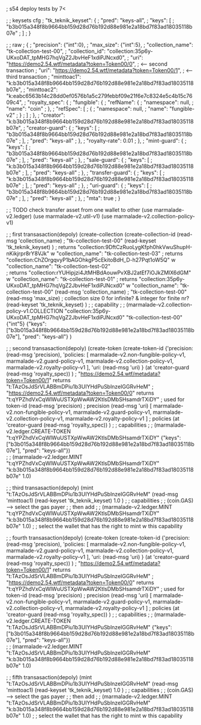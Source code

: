 ; s54 deploy tests by 7<

; ; keysets cfg
;  "tk_teknik_keyset": {
;    "pred": "keys-all",
;    "keys": [
;        "b3b015a348f8b9664bb159d28d76b192d88e981e2a18bd7f83ad18035118b07e"
;    ]
;  }

;  ; raw
;  {
;    "precision": {"int":0},
;    "max_size": {"int":5},
;    "collection_name": "tk-collection-test-00",
;    "collection_id": "collection:35p6y-UKxoDAT_tpMHG7hqVgZ2JbvHeF1xdiPJNcxd0",
;    "uri": "https://demo2.54.wtf/metadata?token=Token00/0", ; <-- second transaction
;    "uri": "https://demo2.54.wtf/metadata?token=Token00/1", ; <-- third transaction
;    "minttoac1": "k:b3b015a348f8b9664bb159d28d76b192d88e981e2a18bd7f83ad18035118b07e",
;    "minttoac2": "k:eabc6563b14c28dd0ef0576b1a5c279febbf09e21f6e7c8324e5c4b15c7609c4",
;    "royalty_spec": {
;        "fungible": {
;            "refName": {
;                "namespace": null,
;                "name": "coin"
;            },
;            "refSpec": [
;                {
;                    "namespace": null,
;                    "name": "fungible-v2"
;                }
;            ]
;        },
;        "creator": "k:b3b015a348f8b9664bb159d28d76b192d88e981e2a18bd7f83ad18035118b07e",
;        "creator-guard": {
;            "keys": [
;                "b3b015a348f8b9664bb159d28d76b192d88e981e2a18bd7f83ad18035118b07e"
;            ],
;            "pred": "keys-all"
;        },
;        "royalty-rate": 0.01
;    },
;    "mint-guard": {
;        "keys": [
;            "b3b015a348f8b9664bb159d28d76b192d88e981e2a18bd7f83ad18035118b07e"
;        ],
;        "pred": "keys-all"
;    },
;    "sale-guard": {
;        "keys": [
;            "k:b3b015a348f8b9664bb159d28d76b192d88e981e2a18bd7f83ad18035118b07e"
;        ],
;        "pred": "keys-all"
;    },
;    "transfer-guard": {
;        "keys": [
;            "k:b3b015a348f8b9664bb159d28d76b192d88e981e2a18bd7f83ad18035118b07e"
;        ],
;        "pred": "keys-all"
;    },
;    "uri-guard": {
;        "keys": [
;            "b3b015a348f8b9664bb159d28d76b192d88e981e2a18bd7f83ad18035118b07e"
;        ],
;        "pred": "keys-all"
;    },
;    "mta": true
;  }


; ; TODO check transfer asset from one wallet to other
(use marmalade-v2.ledger)
(use marmalade-v2.util-v1)
(use marmalade-v2.collection-policy-v1)


;  ; first transasaction(depoly)
(create-collection 
    (create-collection-id 
        (read-msg 'collection_name) ; "tk-collection-test-00"
        (read-keyset 'tk_teknik_keyset)
    ) ; returns "collection:9DftCzRuoLygKfph0hkVwuShupH-nKikjrpr8rY8VJk" w "collection_name": "tk-collection-test-03"
      ; returns "collection:ChZOrgqvyP1bAGOhkgP5cEkitoBdH_D-h27Pqt1oW5Q" w "collection_name": "tk-collection-test-02"  
      ; returns "collection:rYUHipjzi4JtMHBdAouwPvXBJ2atEf7iOJkZMlX6dGM" w "collection_name": "tk-collection-test-01"
      ; returns "collection:35p6y-UKxoDAT_tpMHG7hqVgZ2JbvHeF1xdiPJNcxd0" w "collection_name": "tk-collection-test-00"
    (read-msg 'collection_name) ; "tk-collection-test-00"
    (read-msg 'max_size) ; collection size 0 for infinite? & integer for finite nr?
    (read-keyset 'tk_teknik_keyset)
)
;  ; capability
;  ; (marmalade-v2.collection-policy-v1.COLLECTION "collection:35p6y-UKxoDAT_tpMHG7hqVgZ2JbvHeF1xdiPJNcxd0" "tk-collection-test-00" {"int"5} {"keys": ["b3b015a348f8b9664bb159d28d76b192d88e981e2a18bd7f83ad18035118b07e"], "pred": "keys-all"} )     



;  ; second transasaction(depoly)
(create-token
   (create-token-id
        {'precision: (read-msg 'precision),
            'policies: [
                marmalade-v2.non-fungible-policy-v1,
                marmalade-v2.guard-policy-v1,
                marmalade-v2.collection-policy-v1,
                marmalade-v2.royalty-policy-v1
            ],
            'uri: (read-msg 'uri)
        }
        (at 'creator-guard (read-msg 'royalty_spec))
    )   ; "https://demo2.54.wtf/metadata?token=Token00/1" returns "t:TAzOsJdSrVLABBmDPiu1b3UIYHdPuSblnzeIGGRvHeM"
        ; "https://demo2.54.wtf/metadata?token=Token00/0" returns "t:qYPZhdVxCqWlWuUSTXpWwAW2KtlsDMbSHsamdrTXiDY"
        ; used for token-id
    (read-msg 'precision) ; precision
    (read-msg 'uri)
    [
        marmalade-v2.non-fungible-policy-v1,
        marmalade-v2.guard-policy-v1,
        marmalade-v2.collection-policy-v1,
        marmalade-v2.royalty-policy-v1
    ] ; policies
    (at 'creator-guard (read-msg 'royalty_spec))
)
;  ; capabilities
;  ; (marmalade-v2.ledger.CREATE-TOKEN "t:qYPZhdVxCqWlWuUSTXpWwAW2KtlsDMbSHsamdrTXiDY" {"keys": ["b3b015a348f8b9664bb159d28d76b192d88e981e2a18bd7f83ad18035118b07e"], "pred": "keys-all"})  
;  ; (marmalade-v2.ledger.MINT "t:qYPZhdVxCqWlWuUSTXpWwAW2KtlsDMbSHsamdrTXiDY" "k:b3b015a348f8b9664bb159d28d76b192d88e981e2a18bd7f83ad18035118b07e" 1.0)


;  ; third transasaction(depoly)
(mint "t:TAzOsJdSrVLABBmDPiu1b3UIYHdPuSblnzeIGGRvHeM"
  (read-msg 'minttoac1)
  (read-keyset 'tk_teknik_keyset)
  1.0
)
;  ; capabilities
;  ; (coin.GAS) -->  select the gas payer
;  ; then add
;  ; (marmalade-v2.ledger.MINT "t:qYPZhdVxCqWlWuUSTXpWwAW2KtlsDMbSHsamdrTXiDY" "k:b3b015a348f8b9664bb159d28d76b192d88e981e2a18bd7f83ad18035118b07e" 1.0)
;  ; select the wallet that has the right to mint w this capability


;  ; fourth transasaction(depoly)
(create-token
   (create-token-id
        {'precision: (read-msg 'precision),
            'policies: [
                marmalade-v2.non-fungible-policy-v1,
                marmalade-v2.guard-policy-v1,
                marmalade-v2.collection-policy-v1,
                marmalade-v2.royalty-policy-v1
            ],
            'uri: (read-msg 'uri)
        }
        (at 'creator-guard (read-msg 'royalty_spec))
    )   ; "https://demo2.54.wtf/metadata?token=Token00/1" returns "t:TAzOsJdSrVLABBmDPiu1b3UIYHdPuSblnzeIGGRvHeM"
        ; "https://demo2.54.wtf/metadata?token=Token00/0" returns "t:qYPZhdVxCqWlWuUSTXpWwAW2KtlsDMbSHsamdrTXiDY"
        ; used for token-id
    (read-msg 'precision) ; precision
    (read-msg 'uri)
    [
        marmalade-v2.non-fungible-policy-v1,
        marmalade-v2.guard-policy-v1,
        marmalade-v2.collection-policy-v1,
        marmalade-v2.royalty-policy-v1
    ] ; policies
    (at 'creator-guard (read-msg 'royalty_spec))
)
;  ; capabilities
;  ; (marmalade-v2.ledger.CREATE-TOKEN "t:TAzOsJdSrVLABBmDPiu1b3UIYHdPuSblnzeIGGRvHeM" {"keys": ["b3b015a348f8b9664bb159d28d76b192d88e981e2a18bd7f83ad18035118b07e"], "pred": "keys-all"})  
;  ; (marmalade-v2.ledger.MINT "t:TAzOsJdSrVLABBmDPiu1b3UIYHdPuSblnzeIGGRvHeM" "k:b3b015a348f8b9664bb159d28d76b192d88e981e2a18bd7f83ad18035118b07e" 1.0)


;  ; fifth transasaction(depoly)
(mint "t:TAzOsJdSrVLABBmDPiu1b3UIYHdPuSblnzeIGGRvHeM"
  (read-msg 'minttoac1)
  (read-keyset 'tk_teknik_keyset)
  1.0
)
;  ; capabilities
;  ; (coin.GAS) -->  select the gas payer
;  ; then add
;  ; (marmalade-v2.ledger.MINT "t:TAzOsJdSrVLABBmDPiu1b3UIYHdPuSblnzeIGGRvHeM" "k:b3b015a348f8b9664bb159d28d76b192d88e981e2a18bd7f83ad18035118b07e" 1.0)
;  ; select the wallet that has the right to mint w this capability
